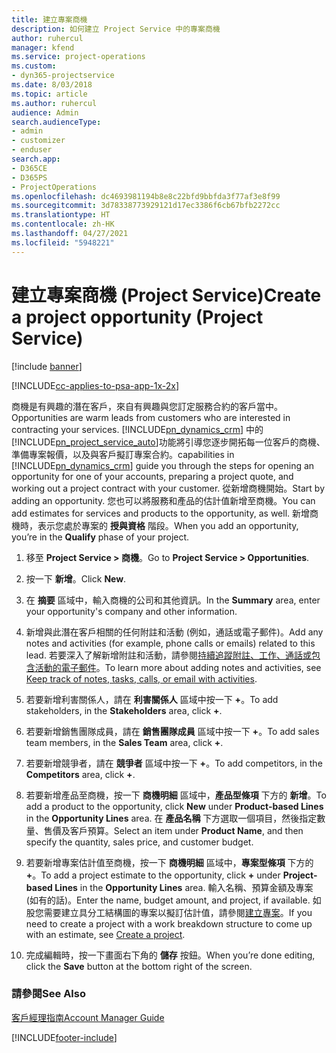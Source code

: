 ```yaml
---
title: 建立專案商機
description: 如何建立 Project Service 中的專案商機
author: ruhercul
manager: kfend
ms.service: project-operations
ms.custom:
- dyn365-projectservice
ms.date: 8/03/2018
ms.topic: article
ms.author: ruhercul
audience: Admin
search.audienceType:
- admin
- customizer
- enduser
search.app:
- D365CE
- D365PS
- ProjectOperations
ms.openlocfilehash: dc4693981194b8e8c22bfd9bbfda3f77af3e8f99
ms.sourcegitcommit: 3d78338773929121d17ec3386f6cb67bfb2272cc
ms.translationtype: HT
ms.contentlocale: zh-HK
ms.lasthandoff: 04/27/2021
ms.locfileid: "5948221"
---
```

# <a name="create-a-project-opportunity-project-service"></a><span data-ttu-id="892f7-103">建立專案商機 (Project Service)</span><span class="sxs-lookup"><span data-stu-id="892f7-103">Create a project opportunity (Project Service)</span></span>

[!include [banner](../includes/psa-now-project-operations.md)]

[!INCLUDE[cc-applies-to-psa-app-1x-2x](../includes/cc-applies-to-psa-app-1x-2x.md)]

<span data-ttu-id="892f7-104">商機是有興趣的潛在客戶，來自有興趣與您訂定服務合約的客戶當中。</span><span class="sxs-lookup"><span data-stu-id="892f7-104">Opportunities are warm leads from customers who are interested in contracting your services.</span></span> [!INCLUDE[pn_dynamics_crm](../includes/pn-dynamics-crm.md)] <span data-ttu-id="892f7-105">中的[!INCLUDE[pn_project_service_auto](../includes/pn-project-service-auto.md)]功能將引導您逐步開拓每一位客戶的商機、準備專案報價，以及與客戶擬訂專案合約。</span><span class="sxs-lookup"><span data-stu-id="892f7-105">capabilities in [!INCLUDE[pn_dynamics_crm](../includes/pn-dynamics-crm.md)] guide you through the steps for opening an opportunity for one of your accounts, preparing a project quote, and working out a project contract with your customer.</span></span> <span data-ttu-id="892f7-106">從新增商機開始。</span><span class="sxs-lookup"><span data-stu-id="892f7-106">Start by adding an opportunity.</span></span> <span data-ttu-id="892f7-107">您也可以將服務和產品的估計值新增至商機。</span><span class="sxs-lookup"><span data-stu-id="892f7-107">You can add estimates for services and products to the opportunity, as well.</span></span> <span data-ttu-id="892f7-108">新增商機時，表示您處於專案的 **授與資格** 階段。</span><span class="sxs-lookup"><span data-stu-id="892f7-108">When you add an opportunity, you’re in the **Qualify** phase of your project.</span></span>  
  
1.  <span data-ttu-id="892f7-109">移至 **Project Service > 商機**。</span><span class="sxs-lookup"><span data-stu-id="892f7-109">Go to **Project Service > Opportunities**.</span></span>  
  
2.  <span data-ttu-id="892f7-110">按一下 **新增**。</span><span class="sxs-lookup"><span data-stu-id="892f7-110">Click **New**.</span></span>  
  
3.  <span data-ttu-id="892f7-111">在 **摘要** 區域中，輸入商機的公司和其他資訊。</span><span class="sxs-lookup"><span data-stu-id="892f7-111">In the **Summary** area, enter your opportunity's company and other information.</span></span>  
  
4.  <span data-ttu-id="892f7-112">新增與此潛在客戶相關的任何附註和活動 (例如，通話或電子郵件)。</span><span class="sxs-lookup"><span data-stu-id="892f7-112">Add any notes and activities (for example, phone calls or emails) related to this lead.</span></span> <span data-ttu-id="892f7-113">若要深入了解新增附註和活動，請參閱[持續追蹤附註、工作、通話或包含活動的電子郵件](/dynamics365/customerengagement/on-premises/basics/work-with-activities)。</span><span class="sxs-lookup"><span data-stu-id="892f7-113">To learn more about adding notes and activities, see [Keep track of notes, tasks, calls, or email with activities](/dynamics365/customerengagement/on-premises/basics/work-with-activities).</span></span>  
  
5.  <span data-ttu-id="892f7-114">若要新增利害關係人，請在 **利害關係人** 區域中按一下 **+**。</span><span class="sxs-lookup"><span data-stu-id="892f7-114">To add stakeholders, in the **Stakeholders** area, click **+**.</span></span>  
  
6.  <span data-ttu-id="892f7-115">若要新增銷售團隊成員，請在 **銷售團隊成員** 區域中按一下 **+**。</span><span class="sxs-lookup"><span data-stu-id="892f7-115">To add sales team members, in the **Sales Team** area, click **+**.</span></span>  
  
7.  <span data-ttu-id="892f7-116">若要新增競爭者，請在 **競爭者** 區域中按一下 **+**。</span><span class="sxs-lookup"><span data-stu-id="892f7-116">To add competitors, in the **Competitors** area, click **+**.</span></span>  
  
8.  <span data-ttu-id="892f7-117">若要新增產品至商機，按一下 **商機明細** 區域中，**產品型條項** 下方的 **新增**。</span><span class="sxs-lookup"><span data-stu-id="892f7-117">To add a product to the opportunity, click **New** under **Product-based Lines** in the **Opportunity Lines** area.</span></span> <span data-ttu-id="892f7-118">在 **產品名稱** 下方選取一個項目，然後指定數量、售價及客戶預算。</span><span class="sxs-lookup"><span data-stu-id="892f7-118">Select an item under **Product Name**, and then specify the quantity, sales price, and customer budget.</span></span>  
  
9. <span data-ttu-id="892f7-119">若要新增專案估計值至商機，按一下 **商機明細** 區域中，**專案型條項** 下方的 **+**。</span><span class="sxs-lookup"><span data-stu-id="892f7-119">To add a project estimate to the opportunity, click **+** under **Project-based Lines** in the **Opportunity Lines** area.</span></span> <span data-ttu-id="892f7-120">輸入名稱、預算金額及專案 (如有的話)。</span><span class="sxs-lookup"><span data-stu-id="892f7-120">Enter the name, budget amount, and project, if available.</span></span> <span data-ttu-id="892f7-121">如股您需要建立具分工結構圖的專案以擬訂估計值，請參閱[建立專案](../psa/create-project.md)。</span><span class="sxs-lookup"><span data-stu-id="892f7-121">If you need to create a project with a work breakdown structure to come up with an estimate, see [Create a project](../psa/create-project.md).</span></span>  
  
10. <span data-ttu-id="892f7-122">完成編輯時，按一下畫面右下角的 **儲存** 按鈕。</span><span class="sxs-lookup"><span data-stu-id="892f7-122">When you’re done editing, click the **Save** button at the bottom right of the screen.</span></span>  
  
### <a name="see-also"></a><span data-ttu-id="892f7-123">請參閱</span><span class="sxs-lookup"><span data-stu-id="892f7-123">See Also</span></span>  
 [<span data-ttu-id="892f7-124">客戶經理指南</span><span class="sxs-lookup"><span data-stu-id="892f7-124">Account Manager Guide</span></span>](../psa/account-manager-guide.md)


[!INCLUDE[footer-include](../includes/footer-banner.md)]